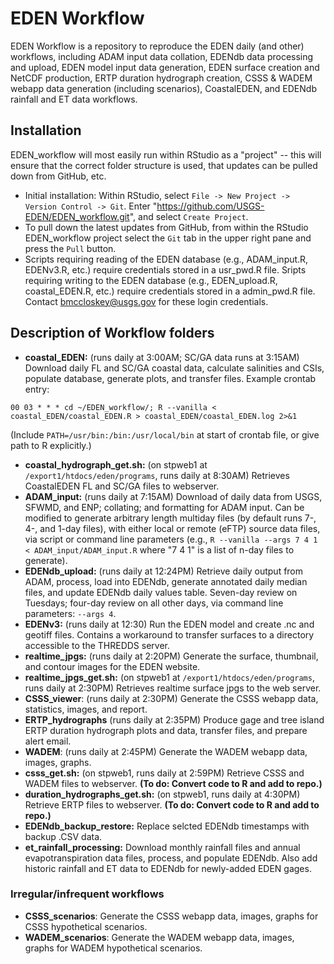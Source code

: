 # EDEN Workflow

EDEN Workflow is a repository to reproduce the EDEN daily (and other) workflows, including ADAM input data collation, EDENdb data processing and upload, EDEN model input data generation, EDEN surface creation and NetCDF production, ERTP duration hydrograph creation, CSSS & WADEM webapp data generation (including scenarios), CoastalEDEN, and EDENdb rainfall and ET data workflows.

## Installation

EDEN_workflow will most easily run within RStudio as a "project" -- this will ensure that the correct folder structure is used, that updates can be pulled down from GitHub, etc.
- Initial installation: Within RStudio, select `File -> New Project -> Version Control -> Git`. Enter "https://github.com/USGS-EDEN/EDEN_workflow.git", and select `Create Project`.
- To pull down the latest updates from GitHub, from within the RStudio EDEN_workflow project select the `Git` tab in the upper right pane and press the `Pull` button.
- Scripts requiring reading of the EDEN database (e.g., ADAM_input.R, EDENv3.R, etc.) require credentials stored in a usr_pwd.R file. Sripts requiring writing to the EDEN database (e.g., EDEN_upload.R, coastal_EDEN.R, etc.) require credentials stored in a admin_pwd.R file. Contact bmccloskey@usgs.gov for these login credentials.

## Description of Workflow folders

- **coastal_EDEN:** (runs daily at 3:00AM; SC/GA data runs at 3:15AM) Download daily FL and SC/GA coastal data, calculate salinities and CSIs, populate database, generate plots, and transfer files. Example crontab entry:
```
00 03 * * * cd ~/EDEN_workflow/; R --vanilla < coastal_EDEN/coastal_EDEN.R > coastal_EDEN/coastal_EDEN.log 2>&1
```
(Include `PATH=/usr/bin:/bin:/usr/local/bin` at start of crontab file, or give path to R explicitly.)
- **coastal_hydrograph_get.sh:** (on stpweb1 at `/export1/htdocs/eden/programs`, runs daily at 8:30AM) Retrieves CoastalEDEN FL and SC/GA files to webserver.
- **ADAM_input:** (runs daily at 7:15AM) Download of daily data from USGS, SFWMD, and ENP; collating; and formatting for ADAM input. Can be modified to generate arbitrary length multiday files (by default runs 7-, 4-, and 1-day files), with either local or remote (eFTP) source data files, via script or command line parameters (e.g., `R --vanilla --args 7 4 1 < ADAM_input/ADAM_input.R` where "7 4 1" is a list of n-day files to generate).
- **EDENdb_upload:** (runs daily at 12:24PM) Retrieve daily output from ADAM, process, load into EDENdb, generate annotated daily median files, and update EDENdb daily values table. Seven-day review on Tuesdays; four-day review on all other days, via command line parameters: `--args 4`.
- **EDENv3:** (runs daily at 12:30) Run the EDEN model and create .nc and geotiff files. Contains a workaround to transfer surfaces to a directory accessible to the THREDDS server.
- **realtime_jpgs:** (runs daily at 2:20PM) Generate the surface, thumbnail, and contour images for the EDEN website.
- **realtime_jpgs_get.sh:** (on stpweb1 at `/export1/htdocs/eden/programs`, runs daily at 2:30PM) Retrieves realtime surface jpgs to the web server.
- **CSSS_viewer**: (runs daily at 2:30PM) Generate the CSSS webapp data, statistics, images, and report.
- **ERTP_hydrographs** (runs daily at 2:35PM) Produce gage and tree island ERTP duration hydrograph plots and data, transfer files, and prepare alert email.
- **WADEM**: (runs daily at 2:45PM) Generate the WADEM webapp data, images, graphs.
- **csss_get.sh:** (on stpweb1, runs daily at 2:59PM) Retrieve CSSS and WADEM files to webserver. **(To do: Convert code to R and add to repo.)**
- **duration_hydrographs_get.sh:** (on stpweb1, runs daily at 4:30PM) Retrieve ERTP files to webserver. **(To do: Convert code to R and add to repo.)**
- **EDENdb_backup_restore:** Replace selcted EDENdb timestamps with backup .CSV data.
- **et_rainfall_processing:** Download monthly rainfall files and annual evapotranspiration data files, process, and populate EDENdb. Also add historic rainfall and ET data to EDENdb for newly-added EDEN gages.

### Irregular/infrequent workflows
- **CSSS_scenarios**: Generate the CSSS webapp data, images, graphs for CSSS hypothetical scenarios.
- **WADEM_scenarios**: Generate the WADEM webapp data, images, graphs for WADEM hypothetical scenarios.
